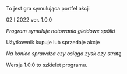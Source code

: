 To jest gra symulująca portfel akcji

02 I 2022 ver. 1.0.0

*Program symuluje notowania giełdowe spółki*

Użytkownik kupuje lub sprzedaje akcje

*Na koniec sprawdza czy osiąga zysk czy stratę*

Wersja 1.0.0 to szkielet programu.
